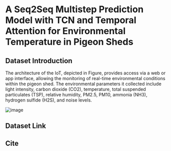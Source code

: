 # A Seq2Seq Multistep Prediction Model with TCN and Temporal Attention for Environmental Temperature in Pigeon Sheds

## Dataset Introduction

The architecture of the IoT, depicted in Figure, provides access via a web or app interface, allowing the monitoring of real-time environmental conditions within the pigeon shed. The environmental parameters it collected include light intensity, carbon dioxide (CO2), temperature, total suspended particulates (TSP), relative humidity, PM2.5, PM10, ammonia (NH3), hydrogen sulfide (H2S), and noise levels.

![image](https://github.com/user-attachments/assets/afdef11b-a3f9-4efc-a53b-3168afb8e177)

## Dataset Link



## Cite

